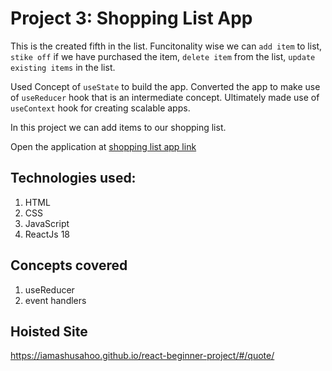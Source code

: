 # Project 3: Shopping List App

This is the created fifth in the list. Funcitonality wise we can `add item` to list, `stike off` if we have purchased the item, `delete item` from the list, `update existing items` in the list. 

Used Concept of `useState` to build the app. Converted the app to make use of `useReducer` hook that is an intermediate concept. Ultimately made use of `useContext` hook for creating scalable apps.

In this project we can add items to our shopping list.

Open the application at [shopping list app link](https://iamashusahoo.github.io/react-beginner-project/#/shoppingList)

## Technologies used:

1. HTML
2. CSS
3. JavaScript
4. ReactJs 18

## Concepts covered

1. useReducer
2. event handlers

## Hoisted Site

https://iamashusahoo.github.io/react-beginner-project/#/quote/

